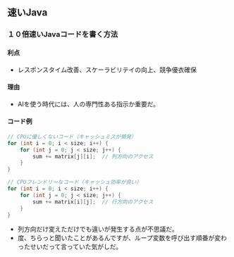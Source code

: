 
## 速いJava
### １０倍速いJavaコードを書く方法

#### 利点
- レスポンスタイム改善、スケーラビリテイの向上、競争優衣確保

#### 理由
- AIを使う時代には、人の専門性ある指示か重要だ。

#### コード例
```Java
// CPUに優しくないコード（キャッシュミスが頻発）
for (int i = 0; i < size; i++) {
    for (int j = 0; j < size; j++) {
        sum += matrix[j][i];  // 列方向のアクセス
    }
}

// CPUフレンドリーなコード（キャッシュ効率が良い）
for (int i = 0; i < size; i++) {
    for (int j = 0; j < size; j++) {
        sum += matrix[i][j];  // 行方向のアクセス
    }
}
```
- 列方向だけ変えただけでも違いが発生する点が不思議だ。
- 度、ちらっと聞いたことがあるんですが、ループ変数を呼び出す順番が変わったせいだって言っていた気がしだ。